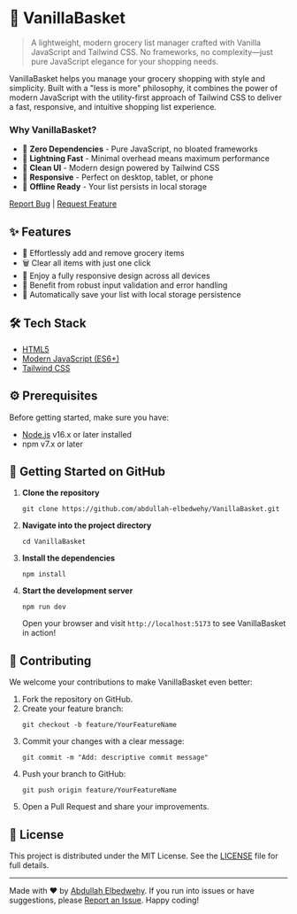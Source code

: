 # 🛒 VanillaBasket

> A lightweight, modern grocery list manager crafted with Vanilla JavaScript and
> Tailwind CSS. No frameworks, no complexity—just pure JavaScript elegance for
> your shopping needs.

VanillaBasket helps you manage your grocery shopping with style and simplicity.
Built with a "less is more" philosophy, it combines the power of modern
JavaScript with the utility-first approach of Tailwind CSS to deliver a fast,
responsive, and intuitive shopping list experience.

### Why VanillaBasket?

-   🚀 **Zero Dependencies** - Pure JavaScript, no bloated frameworks
-   🎯 **Lightning Fast** - Minimal overhead means maximum performance
-   🎨 **Clean UI** - Modern design powered by Tailwind CSS
-   📱 **Responsive** - Perfect on desktop, tablet, or phone
-   💾 **Offline Ready** - Your list persists in local storage

[Report Bug](https://github.com/abdullah-elbedwehy/VanillaBasket/issues) |
[Request Feature](https://github.com/abdullah-elbedwehy/VanillaBasket/issues)

## ✨ Features

-   📝 Effortlessly add and remove grocery items
-   🗑️ Clear all items with just one click
-   📱 Enjoy a fully responsive design across all devices
-   🚫 Benefit from robust input validation and error handling
-   💾 Automatically save your list with local storage persistence

## 🛠️ Tech Stack

-   [HTML5](https://developer.mozilla.org/en-US/docs/Web/HTML)
-   [Modern JavaScript (ES6+)](https://developer.mozilla.org/en-US/docs/Web/JavaScript)
-   [Tailwind CSS](https://tailwindcss.com/)

## ⚙️ Prerequisites

Before getting started, make sure you have:

-   [Node.js](https://nodejs.org/) v16.x or later installed
-   npm v7.x or later

## 🚀 Getting Started on GitHub

1. **Clone the repository**
    ```
    git clone https://github.com/abdullah-elbedwehy/VanillaBasket.git
    ```
2. **Navigate into the project directory**
    ```
    cd VanillaBasket
    ```
3. **Install the dependencies**
    ```
    npm install
    ```
4. **Start the development server**
    ```
    npm run dev
    ```
    Open your browser and visit `http://localhost:5173` to see VanillaBasket in
    action!

## 🤝 Contributing

We welcome your contributions to make VanillaBasket even better:

1. Fork the repository on GitHub.
2. Create your feature branch:
    ```
    git checkout -b feature/YourFeatureName
    ```
3. Commit your changes with a clear message:
    ```
    git commit -m "Add: descriptive commit message"
    ```
4. Push your branch to GitHub:
    ```
    git push origin feature/YourFeatureName
    ```
5. Open a Pull Request and share your improvements.

## 📄 License

This project is distributed under the MIT License. See the [LICENSE](LICENSE)
file for full details.

---

Made with ❤️ by [Abdullah Elbedwehy](https://github.com/abdullah-elbedwehy). If
you run into issues or have suggestions, please
[Report an Issue](https://github.com/abdullah-elbedwehy/VanillaBasket/issues).
Happy coding!
